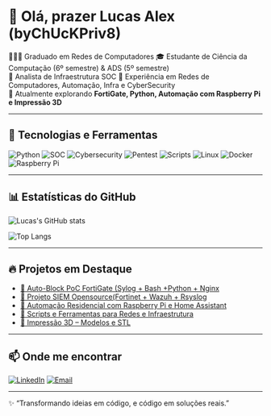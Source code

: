 # 👋 Olá, prazer Lucas Alex (byChUcKPriv8)

👨🏽‍💻 Graduado em Redes de Computadores 
🎓 Estudante de Ciência da Computação (6º semestre) & ADS (5º semestre)  
💼 Analista de Infraestrutura SOC 
🔧 Experiência em Redes de Computadores, Automação, Infra e CyberSecurity  
🚀 Atualmente explorando **FortiGate, Python, Automação com Raspberry Pi e Impressão 3D**  

---

## 🚀 Tecnologias e Ferramentas

![Python](https://img.shields.io/badge/Python-3776AB?style=for-the-badge&logo=python&logoColor=white)
![SOC](https://img.shields.io/badge/SOC-005571?style=for-the-badge&logo=greensock&logoColor=white)
![Cybersecurity](https://img.shields.io/badge/Cybersecurity-000000?style=for-the-badge&logo=owasp&logoColor=white)
![Pentest](https://img.shields.io/badge/Pentest-557C94?style=for-the-badge&logo=kalilinux&logoColor=white)
![Scripts](https://img.shields.io/badge/Scripts-121011?style=for-the-badge&logo=gnubash&logoColor=white)
![Linux](https://img.shields.io/badge/Linux-FCC624?style=for-the-badge&logo=linux&logoColor=black)
![Docker](https://img.shields.io/badge/Docker-2496ED?style=for-the-badge&logo=docker&logoColor=white)
![Raspberry Pi](https://img.shields.io/badge/Raspberry%20Pi-A22846?style=for-the-badge&logo=raspberrypi&logoColor=white)


---

## 📊 Estatísticas do GitHub

![Lucas's GitHub stats](https://github-readme-stats.vercel.app/api?username=byChUcKPriv8&show_icons=true&theme=radical)

![Top Langs](https://github-readme-stats.vercel.app/api/top-langs/?username=byChUcKPriv8&layout=compact&theme=radical)

---

## 🔥 Projetos em Destaque

- [📌 Auto-Block PoC FortiGate (Sylog + Bash +Python + Nginx](https://github.com/byChUcKPriv8/autoblock-PoC)
- [📌 Projeto SIEM Opensource(Fortinet + Wazuh + Rsyslog](https://github.com/byChUcKPriv8/siem-opensource)
- [📌 Automação Residencial com Raspberry Pi e Home Assistant](https://github.com/byChUcKPriv8/seu-repo)  
- [📌 Scripts e Ferramentas para Redes e Infraestrutura](https://github.com/byChUcKPriv8/seu-repo)  
- [📌 Impressão 3D – Modelos e STL](https://github.com/byChUcKPriv8/seu-repo)  

---

## 📫 Onde me encontrar

[![LinkedIn](https://img.shields.io/badge/LinkedIn-0077B5?style=for-the-badge&logo=linkedin&logoColor=white)](https://www.linkedin.com/in/lucas-eziquiel/)
[![Email](https://img.shields.io/badge/Email-D14836?style=for-the-badge&logo=gmail&logoColor=white)](mailto:la.eziquiel@gmail.com)

---

✨ “Transformando ideias em código, e código em soluções reais.”  
